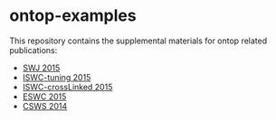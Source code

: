 ontop-examples
==============

This repository contains the supplemental materials  for ontop related publications:


- [SWJ 2015](swj-2015)
- [ISWC-tuning 2015](iswc-tuning)
- [ISWC-crossLinked 2015](iswc-crosslinked)
- [ESWC 2015](eswc-2015)
- [CSWS 2014](csws-2014)